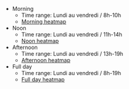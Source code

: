 - Morning
	- Time range: Lundi au vendredi / 8h-10h
	- [Morning heatmap](https://tiphaine.github.io/maas-demo/demo/time-range-test/paris-2019-04-10-morning-dbscan-heatmap_poi.html)
- 	Noon
	-  Time range: Lundi au vendredi / 11h-14h
	-  [Noon heatmap](https://tiphaine.github.io/maas-demo/demo/time-range-test/paris-2019-04-10-noon-dbscan-heatmap_poi.html)
-  Afternoon
	-  Time range: Lundi au vendredi / 13h-19h
	-  [Afternoon heatmap](https://tiphaine.github.io/maas-demo/demo/time-range-test/paris-2019-04-10-afternoon-dbscan-heatmap_poi.html)
-  Full day
	-  Time range: Lundi au vendredi / 8h-19h
	-  [Full day heatmap](https://tiphaine.github.io/maas-demo/demo/time-range-test/paris-2019-04-10-day-dbscan-heatmap_poi.html)